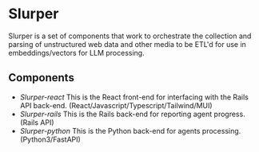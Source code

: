 # Slurper

Slurper is a set of components that work to orchestrate the collection and parsing of unstructured web data and other media to be ETL'd for use in embeddings/vectors for LLM processing.

## Components

- *Slurper-react*
  This is the React front-end for interfacing with the Rails API back-end. (React/Javascript/Typescript/Tailwind/MUI)
- *Slurper-rails*
  This is the Rails back-end for reporting agent progress. (Rails API)
- *Slurper-python*
  This is the Python back-end for agents processing. (Python3/FastAPI)
